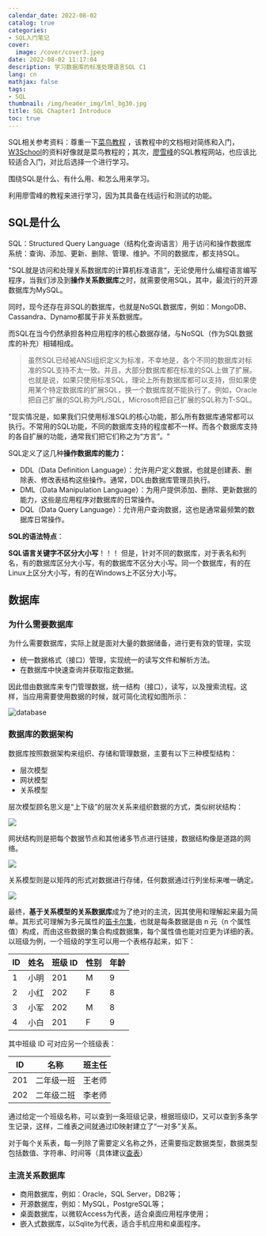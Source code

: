 ```yaml
---
calendar_date: 2022-08-02
catalog: true
categories:
- SQL入门笔记
cover:
  image: /cover/cover3.jpeg
date: 2022-08-02 11:17:04
description: 学习数据库的标准处理语言SQL C1
lang: cn
mathjax: false
tags:
- SQL
thumbnail: /img/header_img/lml_bg30.jpg
title: SQL Chapter1 Introduce
toc: true
---
```


SQL相关参考资料：尊重一下[菜鸟教程](https://www.runoob.com/sql/sql-tutorial.html) ，该教程中的文档相对简练和入门，[W3School](https://www.w3school.com.cn/sql/sql_intro.asp)的资料好像就是菜鸟教程的；其次，[廖雪峰](https://www.liaoxuefeng.com/wiki/1177760294764384)的SQL教程网站，也应该比较适合入门，对比后选择一个进行学习。

围绕SQL是什么、有什么用、和怎么用来学习。

利用廖雪峰的教程来进行学习，因为其具备在线运行和测试的功能。

## SQL是什么

SQL：Structured Query Language（结构化查询语言）用于访问和操作数据库系统：查询、添加、更新、删除、管理、维护。不同的数据库，都支持SQL。

"SQL就是访问和处理关系数据库的计算机标准语言“，无论使用什么编程语言编写程序，当我们涉及到**操作关系数据库**之时，就需要使用SQL，其中，最流行的开源数据库为MySQL。

同时，现今还存在非SQL的数据库，也就是NoSQL数据库，例如：MongoDB、Cassandra、Dynamo都属于非关系数据库。

而SQL在当今仍然承担各种应用程序的核心数据存储，与NoSQL（作为SQL数据库的补充）相辅相成。



> 虽然SQL已经被ANSI组织定义为标准，不幸地是，各个不同的数据库对标准的SQL支持不太一致。并且，大部分数据库都在标准的SQL上做了扩展。也就是说，如果只使用标准SQL，理论上所有数据库都可以支持，但如果使用某个特定数据库的扩展SQL，换一个数据库就不能执行了。例如，Oracle把自己扩展的SQL称为PL/SQL，Microsoft把自己扩展的SQL称为T-SQL。

"现实情况是，如果我们只使用标准SQL的核心功能，那么所有数据库通常都可以执行。不常用的SQL功能，不同的数据库支持的程度都不一样。而各个数据库支持的各自扩展的功能，通常我们把它们称之为“方言”。"

SQL定义了这几种**操作数据库的能力：**

- DDL（Data Definition Language）：允许用户定义数据，也就是创建表、删除表、修改表结构这些操作。通常，DDL由数据库管理员执行。
- DML（Data Manipulation Language）：为用户提供添加、删除、更新数据的能力，这些是应用程序对数据库的日常操作。
- DQL（Data Query Language）：允许用户查询数据，这也是通常最频繁的数据库日常操作。

**SQL的语法特点**：

**SQL语言关键字不区分大小写**！！！
但是，针对不同的数据库，对于表名和列名，有的数据库区分大小写，有的数据库不区分大小写。同一个数据库，有的在Linux上区分大小写，有的在Windows上不区分大小写。

## 数据库

### 为什么需要数据库

为什么需要数据库，实际上就是面对大量的数据储备，进行更有效的管理，实现

- 统一数据格式（接口）管理，实现统一的读写文件和解析方法。
- 在数据库中快速查询并获取指定数据。

因此借由数据库来专门管理数据，统一结构（接口），读写，以及搜索流程。这样，当应用需要使用数据的时候，就可简化流程如图所示：

![database](https://picture-bed-001-1310572365.cos.ap-guangzhou.myqcloud.com/imgs/20220803124419.png)

### 数据库的数据架构

数据库按照数据架构来组织、存储和管理数据，主要有以下三种模型结构：

- 层次模型
- 网状模型
- 关系模型

层次模型顾名思义是“上下级”的层次关系来组织数据的方式，类似树状结构：

![](https://picture-bed-001-1310572365.cos.ap-guangzhou.myqcloud.com/imgs/20220803140947.png)

网状结构则是把每个数据节点和其他诸多节点进行链接，数据结构像是道路的网络。

![](https://picture-bed-001-1310572365.cos.ap-guangzhou.myqcloud.com/imgs/20220803141041.png)

关系模型则是以矩阵的形式对数据进行存储，任何数据通过行列坐标来唯一确定。

![](https://picture-bed-001-1310572365.cos.ap-guangzhou.myqcloud.com/imgs/20220803142004.png)

最终，**基于关系模型的关系数据库**成为了绝对的主流，因其使用和理解起来最为简单。其形式可理解为多元属性的[笛卡尔集](https://baike.baidu.com/item/%E7%AC%9B%E5%8D%A1%E5%B0%94%E9%9B%86/4542998)，也就是每条数据是由 n 元（n 个属性值）构成，而由这些数据的集合构成数据集，每个属性值也能对应更为详细的表。以班级为例，一个班级的学生可以用一个表格存起来，如下：

| ID  | 姓名 | 班级 ID | 性别 | 年龄 |
|:--- |:---- |:------ |:---- |:---- |
| 1   | 小明 | 201    | M    | 9    |
| 2   | 小红 | 202    | F    | 8    |
| 3   | 小军 | 202    | M    | 8    |
| 4   | 小白 | 201    | F    | 9    |

其中班级 ID 可对应另一个班级表：

| ID  | 名称       | 班主任 |
| --- | ---------- | ------ |
| 201 | 二年级一班 | 王老师 |
| 202 | 二年级二班 | 李老师 |

通过给定一个班级名称，可以查到一条班级记录，根据班级ID，又可以查到多条学生记录，这样，二维表之间就通过ID映射建立了“一对多”关系。

对于每个关系表，每一列除了需要定义名称之外，还需要指定数据类型，数据类型包括数值、字符串、时间等（具体建议[查表](https://www.runoob.com/sql/sql-datatypes-general.html)）

### 主流关系数据库

- 商用数据库，例如：Oracle，SQL Server，DB2等；
- 开源数据库，例如：MySQL，PostgreSQL等；
- 桌面数据库，以微软Access为代表，适合桌面应用程序使用；
- 嵌入式数据库，以Sqlite为代表，适合手机应用和桌面程序。